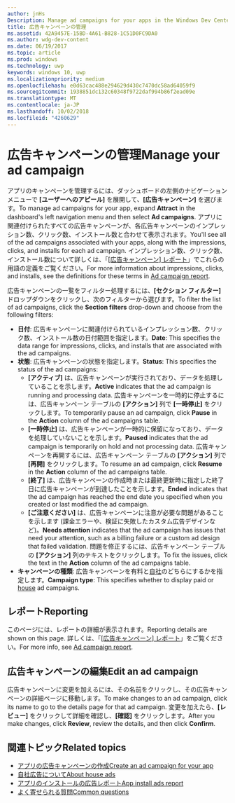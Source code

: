 ```yaml
---
author: jnHs
Description: Manage ad campaigns for your apps in the Windows Dev Center dashboard.
title: 広告キャンペーンの管理
ms.assetid: 42A9457E-15BD-4A61-B828-1C51D0FC9DA0
ms.author: wdg-dev-content
ms.date: 06/19/2017
ms.topic: article
ms.prod: windows
ms.technology: uwp
keywords: windows 10, uwp
ms.localizationpriority: medium
ms.openlocfilehash: e0d63cac488e294629d430c7470dc58ad64059f9
ms.sourcegitcommit: 1938851dc132c60348f9722daf994b86f2ead09e
ms.translationtype: MT
ms.contentlocale: ja-JP
ms.lasthandoff: 10/02/2018
ms.locfileid: "4260629"
---
```

# <a name="manage-your-ad-campaign"></a><span data-ttu-id="8d7cf-103">広告キャンペーンの管理</span><span class="sxs-lookup"><span data-stu-id="8d7cf-103">Manage your ad campaign</span></span>


<span data-ttu-id="8d7cf-104">アプリのキャンペーンを管理するには、ダッシュボードの左側のナビゲーション メニューで **[ユーザーへのアピール]** を展開して、**[広告キャンペーン]** を選びます。</span><span class="sxs-lookup"><span data-stu-id="8d7cf-104">To manage ad campaigns for your app, expand **Attract** in the dashboard's left navigation menu and then select **Ad campaigns**.</span></span> <span data-ttu-id="8d7cf-105">アプリに関連付けられたすべての広告キャンペーンが、各広告キャンペーンのインプレッション数、クリック数、インストール数と合わせて表示されます。</span><span class="sxs-lookup"><span data-stu-id="8d7cf-105">You'll see all of the ad campaigns associated with your apps, along with the impressions, clicks, and installs for each ad campaign.</span></span> <span data-ttu-id="8d7cf-106">インプレッション数、クリック数、インストール数について詳しくは、「[[広告キャンペーン] レポート](promote-your-app-report.md)」でこれらの用語の定義をご覧ください。</span><span class="sxs-lookup"><span data-stu-id="8d7cf-106">For more information about impressions, clicks, and installs, see the definitions for these terms in [Ad campaign report](promote-your-app-report.md).</span></span>

<span data-ttu-id="8d7cf-107">広告キャンペーンの一覧をフィルター処理するには、**[セクション フィルター]** ドロップダウンをクリックし、次のフィルターから選びます。</span><span class="sxs-lookup"><span data-stu-id="8d7cf-107">To filter the list of ad campaigns, click the **Section filters** drop-down and choose from the following filters:</span></span>

-   <span data-ttu-id="8d7cf-108">**日付**: 広告キャンペーンに関連付けられているインプレッション数、クリック数、インストール数の日付範囲を指定します。</span><span class="sxs-lookup"><span data-stu-id="8d7cf-108">**Date**: This specifies the data range for impressions, clicks, and installs that are associated with the ad campaigns.</span></span>
-   <span data-ttu-id="8d7cf-109">**状態**: 広告キャンペーンの状態を指定します。</span><span class="sxs-lookup"><span data-stu-id="8d7cf-109">**Status**: This specifies the status of the ad campaigns:</span></span>
    -   <span data-ttu-id="8d7cf-110">**[アクティブ]** は、広告キャンペーンが実行されており、データを処理していることを示します。</span><span class="sxs-lookup"><span data-stu-id="8d7cf-110">**Active** indicates that the ad campaign is running and processing data.</span></span> <span data-ttu-id="8d7cf-111">広告キャンペーンを一時的に停止するには、広告キャンペーン テーブルの **[アクション]** 列で **[一時停止]** をクリックします。</span><span class="sxs-lookup"><span data-stu-id="8d7cf-111">To temporarily pause an ad campaign, click **Pause** in the **Action** column of the ad campaigns table.</span></span>
    -   <span data-ttu-id="8d7cf-112">**[一時停止]** は、広告キャンペーンが一時的に保留になっており、データを処理していないことを示します。</span><span class="sxs-lookup"><span data-stu-id="8d7cf-112">**Paused** indicates that the ad campaign is temporarily on hold and not processing data.</span></span> <span data-ttu-id="8d7cf-113">広告キャンペーンを再開するには、広告キャンペーン テーブルの **[アクション]** 列で **[再開]** をクリックします。</span><span class="sxs-lookup"><span data-stu-id="8d7cf-113">To resume an ad campaign, click **Resume** in the **Action** column of the ad campaigns table.</span></span>
    -   <span data-ttu-id="8d7cf-114">**[終了]** は、広告キャンペーンの作成時または最終更新時に指定した終了日に広告キャンペーンが到達したことを示します。</span><span class="sxs-lookup"><span data-stu-id="8d7cf-114">**Ended** indicates that the ad campaign has reached the end date you specified when you created or last modified the ad campaign.</span></span>
    -   <span data-ttu-id="8d7cf-115">**[ご注意ください]** は、広告キャンペーンに注意が必要な問題があることを示します (課金エラーや、検証に失敗したカスタム広告デザインなど)。</span><span class="sxs-lookup"><span data-stu-id="8d7cf-115">**Needs attention** indicates that the ad campaign has issues that need your attention, such as a billing failure or a custom ad design that failed validation.</span></span> <span data-ttu-id="8d7cf-116">問題を修正するには、広告キャンペーン テーブルの **[アクション]** 列のテキストをクリックします。</span><span class="sxs-lookup"><span data-stu-id="8d7cf-116">To fix the issues, click the text in the **Action** column of the ad campaigns table.</span></span>
-   <span data-ttu-id="8d7cf-117">**キャンペーンの種類**: 広告キャンペーンを有料と[自社](about-house-ads.md)のどちらにするかを指定します。</span><span class="sxs-lookup"><span data-stu-id="8d7cf-117">**Campaign type**: This specifies whether to display paid or [house](about-house-ads.md) ad campaigns.</span></span>

## <a name="reporting"></a><span data-ttu-id="8d7cf-118">レポート</span><span class="sxs-lookup"><span data-stu-id="8d7cf-118">Reporting</span></span>


<span data-ttu-id="8d7cf-119">このページには、レポートの詳細が表示されます。</span><span class="sxs-lookup"><span data-stu-id="8d7cf-119">Reporting details are shown on this page.</span></span> <span data-ttu-id="8d7cf-120">詳しくは、「[[広告キャンペーン] レポート](promote-your-app-report.md)」をご覧ください。</span><span class="sxs-lookup"><span data-stu-id="8d7cf-120">For more info, see [Ad campaign report](promote-your-app-report.md).</span></span>


## <a name="edit-an-ad-campaign"></a><span data-ttu-id="8d7cf-121">広告キャンペーンの編集</span><span class="sxs-lookup"><span data-stu-id="8d7cf-121">Edit an ad campaign</span></span>

<span data-ttu-id="8d7cf-122">広告キャンペーンに変更を加えるには、その名前をクリックし、その広告キャンペーンの詳細ページに移動します。</span><span class="sxs-lookup"><span data-stu-id="8d7cf-122">To make changes to an ad campaign, click its name to go to the details page for that ad campaign.</span></span> <span data-ttu-id="8d7cf-123">変更を加えたら、**[レビュー]** をクリックして詳細を確認し、**[確認]** をクリックします。</span><span class="sxs-lookup"><span data-stu-id="8d7cf-123">After you make changes, click **Review**, review the details, and then click **Confirm**.</span></span>


## <a name="related-topics"></a><span data-ttu-id="8d7cf-124">関連トピック</span><span class="sxs-lookup"><span data-stu-id="8d7cf-124">Related topics</span></span>


* [<span data-ttu-id="8d7cf-125">アプリの広告キャンペーンの作成</span><span class="sxs-lookup"><span data-stu-id="8d7cf-125">Create an ad campaign for your app</span></span>](create-an-ad-campaign-for-your-app.md)
* [<span data-ttu-id="8d7cf-126">自社広告について</span><span class="sxs-lookup"><span data-stu-id="8d7cf-126">About house ads</span></span>](about-house-ads.md)
* [<span data-ttu-id="8d7cf-127">アプリのインストールの広告レポート</span><span class="sxs-lookup"><span data-stu-id="8d7cf-127">App install ads report</span></span>](app-install-ads-reports.md)
* [<span data-ttu-id="8d7cf-128">よく寄せられる質問</span><span class="sxs-lookup"><span data-stu-id="8d7cf-128">Common questions</span></span>](common-questions.md)
 

 




